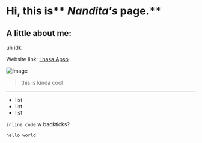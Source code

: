 # Hi, this is** *Nandita's* page.**
## A little about me:
uh idk

Website link: [Lhasa Apso](https://en.wikipedia.org/wiki/Lhasa_Apso)

![Image](https://i.pinimg.com/1200x/1c/cb/f0/1ccbf0b5ce7cdcd909e6fb0fcb88fc91.jpg)

> this is kinda cool

---

* list
* list
* list

`inline code` w backticks?

```
hello world
```
